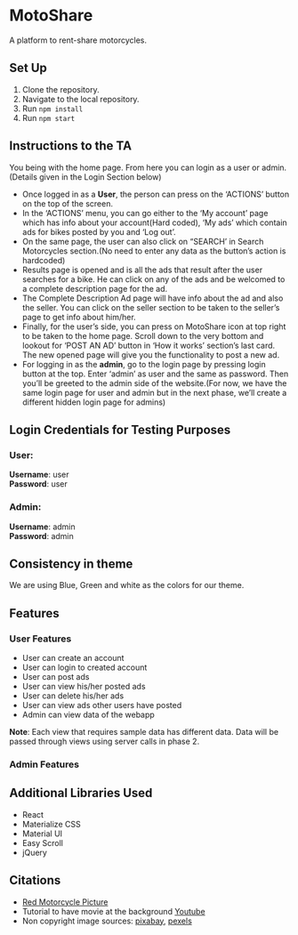 # MotoShare
A platform to rent-share motorcycles.

## Set Up
1. Clone the repository. 
2. Navigate to the local repository. 
3. Run `npm install`
4. Run `npm start` 

## Instructions to the TA
You being with the home page. From here you can login as a user or admin.(Details given in the Login Section below)

- Once logged in as a <b>User</b>, the person can press on the ‘ACTIONS’ button on the top of the screen.
- In the ‘ACTIONS’ menu, you can go either to the ‘My account’ page which has info about your account(Hard coded), ‘My ads’ which contain ads for bikes posted by you and ‘Log out’.
- On the same page, the user can also click on “SEARCH’ in Search Motorcycles section.(No need to enter any data as the button’s action is hardcoded)
- Results page is opened and is all the ads that result after the user searches for a bike. He can click on any of the ads and be welcomed to a complete description page for the ad.
- The Complete Description Ad page will have info about the ad and also the seller. You can click on the seller section to be taken to the seller’s page to get info about him/her.
- Finally, for the user’s side, you can press on MotoShare icon at top right to be taken to the home page. Scroll down to the very bottom and lookout for ‘POST AN AD’ button in ‘How it works’ section’s last card.
The new opened page will give you the functionality to post a new ad.
- For logging in as the <b>admin</b>, go to the login page by pressing login button at the top. Enter ‘admin’ as user and the same as password. Then you’ll be greeted to the admin side of the website.(For now, we have the same login page for user and admin but in the next phase, we’ll create a different hidden login page for admins)


## Login Credentials for Testing Purposes

### User:
**Username**: user \
**Password**: user

### Admin:
**Username**: admin \
**Password**: admin

## Consistency in theme
 We are using Blue, Green and white as the colors for our theme.

## Features
### User Features
- User can create an account 
- User can login to created account
- User can post ads
- User can view his/her posted ads
- User can delete his/her ads
- User can view ads other users have posted
- Admin can view data of the webapp

**Note**: Each view that requires sample data has different data. Data will be passed through views using server calls in phase 2. 

### Admin Features

## Additional Libraries Used 
- React
- Materialize CSS
- Material UI
- Easy Scroll
- jQuery

## Citations
- [Red Motorcycle Picture](https://thumbor.forbes.com/thumbor/trim/0x360:4501x2892/fit-in/711x399/smart/https://specials-images.forbesimg.com/imageserve/5c0a960ca7ea43705919981f/0x0.jpg)
- Tutorial to have movie at the background [Youtube](https://www.youtube.com/watch?v=I2UBjN5ER4s)
- Non copyright image sources: [pixabay](https://pixabay.com), [pexels](https://www.pexels.com)

